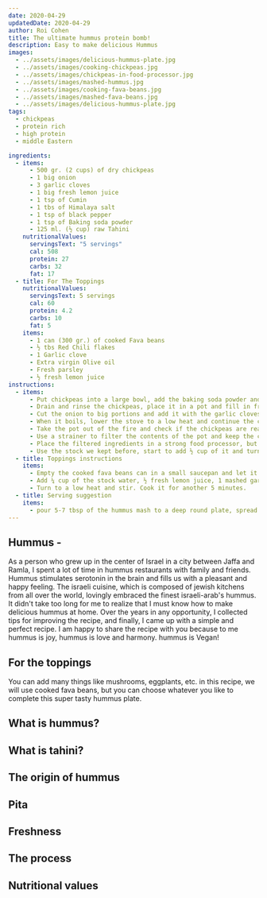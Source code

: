```yaml
---
date: 2020-04-29
updatedDate: 2020-04-29
author: Roi Cohen
title: The ultimate hummus protein bomb!
description: Easy to make delicious Hummus
images:
  - ../assets/images/delicious-hummus-plate.jpg
  - ../assets/images/cooking-chickpeas.jpg
  - ../assets/images/chickpeas-in-food-processor.jpg
  - ../assets/images/mashed-hummus.jpg
  - ../assets/images/cooking-fava-beans.jpg
  - ../assets/images/mashed-fava-beans.jpg
  - ../assets/images/delicious-hummus-plate.jpg
tags:
  - chickpeas
  - protein rich
  - high protein
  - middle Eastern

ingredients:
  - items:
      - 500 gr. (2 cups) of dry chickpeas
      - 1 big onion
      - 3 garlic cloves
      - 1 big fresh lemon juice
      - 1 tsp of Cumin
      - 1 tbs of Himalaya salt
      - 1 tsp of black pepper
      - 1 tsp of Baking soda powder
      - 125 ml. (½ cup) raw Tahini
    nutritionalValues:
      servingsText: "5 servings"
      cal: 508
      protein: 27
      carbs: 32
      fat: 17
  - title: For The Toppings
    nutritionalValues:
      servingsText: 5 servings
      cal: 60
      protein: 4.2
      carbs: 10
      fat: 5
    items:
      - 1 can (300 gr.) of cooked Fava beans
      - ½ tbs Red Chili flakes
      - 1 Garlic clove
      - Extra virgin Olive oil
      - Fresh parsley
      - ½ fresh lemon juice
instructions:
  - items:
      - Put chickpeas into a large bowl, add the baking soda powder and water to cover the chickpeas, let them soak overnight for a minimum of 12 hours.
      - Drain and rinse the chickpeas, place it in a pot and fill in fresh water to cover the chickpeas.
      - Cut the onion to big portions and add it with the garlic cloves to the pot. place the pot on the stove and let it boil with lid half covered.
      - When it boils, lower the stove to a low heat and continue the cook for 1½ hours with lid fully covered.
      - Take the pot out of the fire and check if the chickpeas are ready, they should be very soft.
      - Use a strainer to filter the contents of the pot and keep the cooking stock in a separate bowl, we will use it soon.
      - Place the filtered ingredients in a strong food processor, but keep ½ cup of the chickpeas separate for topping later. add also the salt, cumin, black pepper, tahini and lemon juice to it.
      - Use the stock we kept before, start to add ½ cup of it and turn the food processor on. the blend should become creamy, smooth, but not too liquid. continue to add small amounts of the stock to get your desired mash results.
  - title: Toppings instructions
    items:
      - Empty the cooked fava beans can in a small saucepan and let it boil.
      - Add ¼ cup of the stock water, ½ fresh lemon juice, 1 mashed garlic clove and the chili flakes.
      - Turn to a low heat and stir. Cook it for another 5 minutes.
  - title: Serving suggestion
    items:
      - pour 5-7 tbsp of the hummus mash to a deep round plate, spread it and make a hole in the center. pour the fava beans to the hole and finish with some cooked chickpeas on top and few fresh parsley leaves. sprinkle olive oil on top of everything, as much as you like, we use 2 tsp.you can decorate with a bit of paprika or cumin powder on top to make it look even better 😊
---
```


## Hummus -

As a person who grew up in the center of Israel in a city between Jaffa and Ramla, I spent a lot of time in hummus restaurants with family and friends. Hummus stimulates serotonin in the brain and fills us with a pleasant and happy feeling. The israeli cuisine, which is composed of jewish kitchens from all over the world, lovingly embraced the finest israeli-arab's hummus.
It didn't take too long for me to realize that I must know how to make delicious hummus at home.
Over the years in any opportunity, I collected tips for improving the recipe, and finally, I came up with a simple and perfect recipe.
I am happy to share the recipe with you because to me hummus is joy, hummus is love and harmony.
hummus is Vegan!

## For the toppings

You can add many things like mushrooms, eggplants, etc. in this recipe, we will use cooked fava beans, but you can choose whatever you like to complete this super tasty hummus plate.

## What is hummus?

## What is tahini?

## The origin of hummus

## Pita

## Freshness

## The process

## Nutritional values

